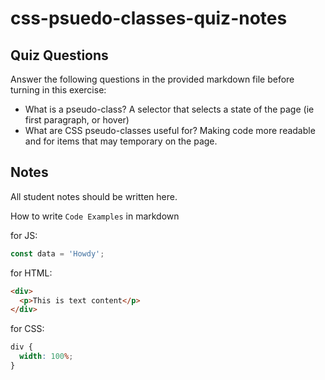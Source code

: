 # css-psuedo-classes-quiz-notes

## Quiz Questions

Answer the following questions in the provided markdown file before turning in this exercise:

- What is a pseudo-class?
  A selector that selects a state of the page (ie first paragraph, or hover)
- What are CSS pseudo-classes useful for?
  Making code more readable and for items that may temporary on the page.

## Notes

All student notes should be written here.

How to write `Code Examples` in markdown

for JS:

```javascript
const data = 'Howdy';
```

for HTML:

```html
<div>
  <p>This is text content</p>
</div>
```

for CSS:

```css
div {
  width: 100%;
}
```
